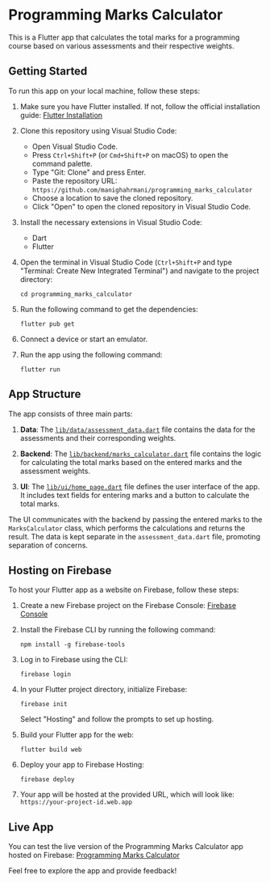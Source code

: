 # Programming Marks Calculator

This is a Flutter app that calculates the total marks for a programming course based on various assessments and their respective weights.

## Getting Started

To run this app on your local machine, follow these steps:

1. Make sure you have Flutter installed. If not, follow the official installation guide: [Flutter Installation](https://flutter.dev/docs/get-started/install)

2. Clone this repository using Visual Studio Code:
   - Open Visual Studio Code.
   - Press `Ctrl+Shift+P` (or `Cmd+Shift+P` on macOS) to open the command palette.
   - Type "Git: Clone" and press Enter.
   - Paste the repository URL: `https://github.com/manighahrmani/programming_marks_calculator`
   - Choose a location to save the cloned repository.
   - Click "Open" to open the cloned repository in Visual Studio Code.

3. Install the necessary extensions in Visual Studio Code:
   - Dart
   - Flutter

4. Open the terminal in Visual Studio Code (`Ctrl+Shift+P` and type "Terminal: Create New Integrated Terminal") and navigate to the project directory:
   ```
   cd programming_marks_calculator
   ```

5. Run the following command to get the dependencies:
   ```
   flutter pub get
   ```

6. Connect a device or start an emulator.

7. Run the app using the following command:
   ```
   flutter run
   ```

## App Structure

The app consists of three main parts:

1. **Data**: The [`lib/data/assessment_data.dart`](https://github.com/manighahrmani/programming_marks_calculator/tree/main/lib/data/assessment_data.dart) file contains the data for the assessments and their corresponding weights.

2. **Backend**: The [`lib/backend/marks_calculator.dart`](https://github.com/manighahrmani/programming_marks_calculator/tree/main/lib/backend/marks_calculator.dart) file contains the logic for calculating the total marks based on the entered marks and the assessment weights.

3. **UI**: The [`lib/ui/home_page.dart`](https://github.com/manighahrmani/programming_marks_calculator/tree/main/lib/ui/home_page.dart) file defines the user interface of the app. It includes text fields for entering marks and a button to calculate the total marks.

The UI communicates with the backend by passing the entered marks to the `MarksCalculator` class, which performs the calculations and returns the result. The data is kept separate in the `assessment_data.dart` file, promoting separation of concerns.

## Hosting on Firebase

To host your Flutter app as a website on Firebase, follow these steps:

1. Create a new Firebase project on the Firebase Console: [Firebase Console](https://console.firebase.google.com/)

2. Install the Firebase CLI by running the following command:
   ```
   npm install -g firebase-tools
   ```

3. Log in to Firebase using the CLI:
   ```
   firebase login
   ```

4. In your Flutter project directory, initialize Firebase:
   ```
   firebase init
   ```
   Select "Hosting" and follow the prompts to set up hosting.

5. Build your Flutter app for the web:
   ```
   flutter build web
   ```

6. Deploy your app to Firebase Hosting:
   ```
   firebase deploy
   ```

7. Your app will be hosted at the provided URL, which will look like: `https://your-project-id.web.app`

## Live App

You can test the live version of the Programming Marks Calculator app hosted on Firebase: [Programming Marks Calculator](https://programming-marks-calculator.web.app)

Feel free to explore the app and provide feedback!
